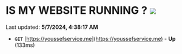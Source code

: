 # IS MY WEBSITE RUNNING ? [![](https://img.shields.io/static/v1?label=Sponsor&message=%E2%9D%A4&logo=GitHub&color=%23fe8e86)](https://github.com/sponsors/<username>)

Last updated: **5/7/2024, 4:38:17 AM**

- `GET` [https://youssefservice.me](https://youssefservice.me) - **Up** (133ms)
